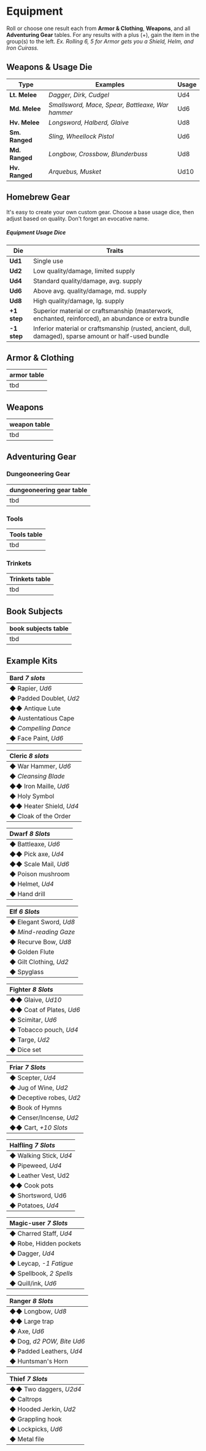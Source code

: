 # Equipment

Roll or choose one result each from **Armor & Clothing**, **Weapons**, and all **Adventuring Gear** tables. For any results with a plus (+), gain the item in the group(s) to the left. *Ex. Rolling 6, 5 for Armor gets you a Shield, Helm, and Iron Cuirass.*

## Weapons & Usage Die

| Type | Examples | Usage |
| - | - | - |
| **Lt. Melee** | *Dagger, Dirk, Cudgel* | Ud4 |
| **Md. Melee** | *Smallsword, Mace, Spear, Battleaxe, War hammer* | Ud6 |
| **Hv. Melee** | *Longsword, Halberd, Glaive* | Ud8 |
| **Sm. Ranged** | *Sling, Wheellock Pistol* | Ud6 |
| **Md. Ranged** | *Longbow, Crossbow, Blunderbuss* | Ud8 |
| **Hv. Ranged** | *Arquebus, Musket* | Ud10 |

## Homebrew Gear

It's easy to create your own custom gear. Choose a base usage dice, then adjust based on quality. Don't forget an evocative name. 

##### Equipment Usage Dice

| Die | Traits |
| - | - |
| **Ud1** | Single use |
| **Ud2** | Low quality/damage, limited supply |
| **Ud4** | Standard quality/damage, avg. supply |
| **Ud6** | Above avg. quality/damage, md. supply |
| **Ud8** | High quality/damage, lg. supply |
| **+1 step** | Superior material or craftsmanship (masterwork, enchanted, reinforced), an abundance or extra bundle |
| **-1 step** | Inferior material or craftsmanship (rusted, ancient, dull, damaged), sparse amount or half-used bundle |

## Armor & Clothing

| armor table |
| --- |
| tbd |

## Weapons

| weapon table |
| --- |
| tbd |

## Adventuring Gear

### Dungeoneering Gear

| dungeoneering gear table |
| --- |
| tbd |

### Tools

| Tools table |
| --- |
| tbd |

### Trinkets

| Trinkets table |
| --- |
| tbd |

## Book Subjects

| book subjects table |
| --- |
| tbd |

## Example Kits

| Bard *7 slots*     |
|:-------------------|
| ◆ Rapier, *Ud6* |
| ◆ Padded Doublet, *Ud2* |
| ◆◆ Antique Lute |
| ◆ Austentatious Cape |
| ◆ *Compelling Dance* |
| ◆ Face Paint, *Ud6* |

| Cleric *8 slots*     |
|:-------------------|
| ◆ War Hammer, *Ud6* |
| ◆ *Cleansing Blade* |
| ◆◆ Iron Maille, *Ud6* |
| ◆ Holy Symbol |
| ◆◆ Heater Shield, *Ud4* |
| ◆ Cloak of the Order |

| Dwarf  *8 Slots* |
|:-------------------|
| ◆ Battleaxe, *Ud6* |
| ◆◆ Pick axe, *Ud4* |
| ◆◆ Scale Mail, *Ud6* |
| ◆ Poison mushroom |
| ◆ Helmet, *Ud4* |
| ◆ Hand drill |

| Elf  *6 Slots* |
|:-------------------|
| ◆ Elegant Sword, *Ud8* |
| ◆ *Mind-reading Gaze* |
| ◆ Recurve Bow, *Ud8* |
| ◆ Golden Flute |
| ◆ Gilt Clothing, *Ud2* |
| ◆ Spyglass |

| Fighter  *8 Slots* |
|:-------------------|
| ◆◆ Glaive, *Ud10* |
| ◆◆ Coat of Plates, *Ud6* |
| ◆ Scimitar, *Ud6* |
| ◆ Tobacco pouch, *Ud4* |
| ◆ Targe, *Ud2* |
| ◆ Dice set |

| Friar  *7 Slots* |
|:-------------------|
| ◆ Scepter, *Ud4* |
| ◆ Jug of Wine, *Ud2* |
| ◆ Deceptive robes, *Ud2* |
| ◆ Book of Hymns |
| ◆ Censer/Incense, *Ud2* |
| ◆◆ Cart, *+10 Slots* |

| Halfling  *7 Slots* |
|:-------------------|
| ◆ Walking Stick, *Ud4* |
| ◆ Pipeweed, *Ud4* |
| ◆ Leather Vest, Ud2 |
| ◆◆ Cook pots |
| ◆ Shortsword, Ud6 |
| ◆ Potatoes, *Ud4* |

| Magic-user  *7 Slots* |
|:-------------------|
| ◆ Charred Staff, *Ud4* |
| ◆ Robe, Hidden pockets |
| ◆ Dagger, *Ud4* |
| ◆ Leycap, *-1 Fatigue* |
| ◆ Spellbook, *2 Spells* |
| ◆ Quill/ink, *Ud6* |

| Ranger  *8 Slots* |
|:-------------------|
| ◆◆ Longbow, *Ud8* |
◆◆ Large trap |
◆ Axe, *Ud6* |
◆ Dog, *d2 POW, Bite Ud6* |
◆ Padded Leathers, *Ud4* |
◆ Huntsman's Horn |

| Thief  *7 Slots* |
|:-------------------|
| ◆◆ Two daggers, *U2d4* |
| ◆ Caltrops |
| ◆ Hooded Jerkin, *Ud2* |
| ◆ Grappling hook |
| ◆ Lockpicks, *Ud6* |
| ◆ Metal file |
